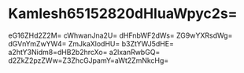 # Kamlesh65152820dHluaWpyc2s=
eG16ZHd2Z2M=
cWhwanJna2U=
dHFnbWF2dWs=
ZG9wYXRsdWg=
dGVnYmZwYW4=
ZmJkaXlodHU=
b3ZtYWJ5dHE=
a2htY3Nidm8=dHB2b2hrcXo=
a2lxanRwbGQ=
d2ZkZ2pzZWw=Z3ZhcGJpamY=aWt2ZmNkcHg=
